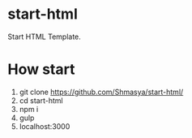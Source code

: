 # start-html
Start HTML Template.
# How start
1. git clone https://github.com/Shmasya/start-html/
2. cd start-html
3. npm i
4. gulp
5. localhost:3000
